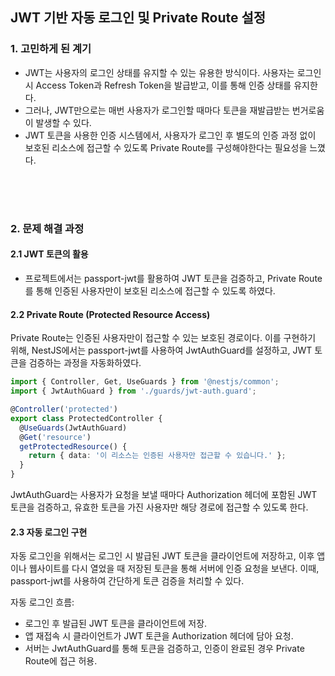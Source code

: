 ## JWT 기반 자동 로그인 및 Private Route 설정


### 1. 고민하게 된 계기
- JWT는 사용자의 로그인 상태를 유지할 수 있는 유용한 방식이다. 사용자는 로그인 시 Access Token과 Refresh Token을 발급받고, 이를 통해 인증 상태를 유지한다.
- 그러나, JWT만으로는 매번 사용자가 로그인할 때마다 토큰을 재발급받는 번거로움이 발생할 수 있다. 
- JWT 토큰을 사용한 인증 시스템에서, 사용자가 로그인 후 별도의 인증 과정 없이 보호된 리소스에 접근할 수 있도록 Private Route를 구성해야한다는 필요성을 느꼈다. 


<br/>
<br/>

#

### 2. 문제 해결 과정

#### 2.1 JWT 토큰의 활용

- 프로젝트에서는 passport-jwt를 활용하여 JWT 토큰을 검증하고, Private Route를 통해 인증된 사용자만이 보호된 리소스에 접근할 수 있도록 하였다.

#### 2.2 Private Route (Protected Resource Access)
Private Route는 인증된 사용자만이 접근할 수 있는 보호된 경로이다. 이를 구현하기 위해, NestJS에서는 passport-jwt를 사용하여 JwtAuthGuard를 설정하고, JWT 토큰을 검증하는 과정을 자동화하였다.

```typescript
import { Controller, Get, UseGuards } from '@nestjs/common';
import { JwtAuthGuard } from './guards/jwt-auth.guard';

@Controller('protected')
export class ProtectedController {
  @UseGuards(JwtAuthGuard)
  @Get('resource')
  getProtectedResource() {
    return { data: '이 리소스는 인증된 사용자만 접근할 수 있습니다.' };
  }
}
```
JwtAuthGuard는 사용자가 요청을 보낼 때마다 Authorization 헤더에 포함된 JWT 토큰을 검증하고, 유효한 토큰을 가진 사용자만 해당 경로에 접근할 수 있도록 한다.

#### 2.3 자동 로그인 구현
자동 로그인을 위해서는 로그인 시 발급된 JWT 토큰을 클라이언트에 저장하고, 이후 앱이나 웹사이트를 다시 열었을 때 저장된 토큰을 통해 서버에 인증 요청을 보낸다. 이때, passport-jwt를 사용하여 간단하게 토큰 검증을 처리할 수 있다.

자동 로그인 흐름:

- 로그인 후 발급된 JWT 토큰을 클라이언트에 저장.
- 앱 재접속 시 클라이언트가 JWT 토큰을 Authorization 헤더에 담아 요청.
- 서버는 JwtAuthGuard를 통해 토큰을 검증하고, 인증이 완료된 경우 Private Route에 접근 허용.
